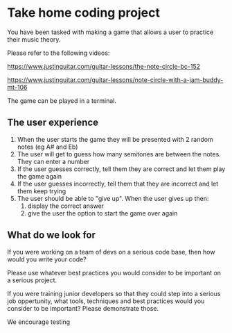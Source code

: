 # Take home coding project

You have been tasked with making a game that allows a user to practice their music theory.

Please refer to the following videos:

https://www.justinguitar.com/guitar-lessons/the-note-circle-bc-152

https://www.justinguitar.com/guitar-lessons/note-circle-with-a-jam-buddy-mt-106

The game can be played in a terminal.

## The user experience

1. When the user starts the game they will be presented with 2 random notes (eg A# and Eb)
2. The user will get to guess how many semitones are between the notes. They can enter a number
3. If the user guesses correctly,  tell them they are correct and let them play the game again
4. If the user guesses incorrectly, tell them that they are incorrect and let them keep trying
5. The user should be able to "give up". When the user gives up then:
   1. display the correct answer
   2. give the user the option to start the game over again

## What do we look for 

If you were working on a team of devs on a serious code base, then how would you write your code? 

Please use whatever best practices you would consider to be important on a serious project. 

If you were training junior developers so that they could step into a serious job oppertunity, what tools, techniques and best practices would you consider to be important? Please demonstrate those.

We encourage testing
